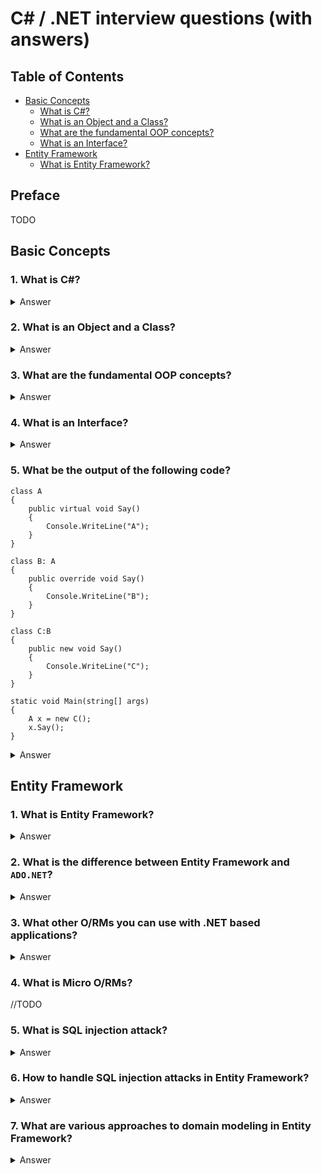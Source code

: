 # C# / .NET interview questions (with answers)

## Table of Contents

- [Basic Concepts](#basic-concepts)
    - [What is C#?](#1.-what-is-c#)
    - [What is an Object and a Class?](#2.-what-is-an-object-and-a-class)
    - [What are the fundamental OOP concepts?](#3.-what-are-the-fundamental-OOP-concepts)
     - [What is an Interface?](#4.-What-is-an-interface?)
- [Entity Framework](#entity-framework)
    - [What is Entity Framework?](#1-what-is-entity-framework)
## Preface
TODO

## Basic Concepts

### 1. What is C#?

<details>
<summary>Answer</summary>

C# is a computer programming language. C# was created by Microsoft in 2000 to provide a modern general-purpose programming language that can be used to develop all kind of software targeting various platforms including Windows, Web, and Mobile using just one programming language. Today, C# is one of the most popular programming languages in the world. Millions of software developers use C# to build all kind of software. 
</details>

### 2. What is an Object and a Class?

<details>
<summary>Answer</summary>

A **Class** is an encapsulation of properties and methods that are used to represent a real-time entity. It is a data structure that brings all the instances together in a single unit.

An **Object** in an instance of a Class. Technically, it is just a block of memory allocated that can be stored in the form of Variables, Array or a Collection.
</details>

### 3.  What are the fundamental OOP concepts?
<details>
<summary>Answer</summary>

- **Encapsulation** – The Internal representation of an object is hidden from the view outside object’s definition. Only the required information can be accessed whereas the rest of the data implementation is hidden.
- **Abstraction** – It is a process of identifying the critical behavior and data of an object and eliminating the irrelevant details.
- **Inheritance** – It is the ability to create new classes from another class. It is done by accessing, modifying and extending the behavior of objects in the parent class.
- **Polymorphism** – The name means, one name, many forms. It is achieved by having multiple methods with the same name but different implementations.
</details>

### 4. What is an Interface?
<details>
<summary>Answer</summary>

An **Interface** is a class with no implementation. The only thing that it contains is the declaration of methods, properties, and events.
</details>

### 5. What be the output of the following code?

```
class A
{
    public virtual void Say()
    {
        Console.WriteLine("A");
    }
}

class B: A
{
    public override void Say()
    {
        Console.WriteLine("B");
    }
}

class C:B
{
    public new void Say()
    {
        Console.WriteLine("C");
    }
}

static void Main(string[] args)
{
    A x = new C();
    x.Say();
}

```

<details>
<summary>Answer</summary>

The output would be "**B**"

**override**: virtual keyword must be defined to override the method. The method using override keyword that regardless of reference type(reference of base class or derived class) if it is instantiated with base class, the method of base class runs. Otherwise, the method of derived class runs.

**new**: if the keyword is used by a method, unlike override keyword, the reference type is important. If it is instantiated with derived class and the reference type is base class, the method of base class runs. If it is instantiated with derived class and the reference type is derived class, the method of derived class runs. Namely, it is contrast of override keyword. En passant, if you forget or omit to add new keyword to the method, the compiler behaves by default as new keyword is used.

</details>

## Entity Framework

### 1. What is Entity Framework?

<details>
<summary>Answer</summary>

**ADO.NET Entity Framework** is an ORM framework that empowers developers to work with various relational databases like SQL Server, Oracle, DB2, MYSQL etc. It allows developers to deal with data as objects or entities. Using the Entity Framework, developers issue queries using LINQ, then retrieve and manipulate data as strongly typed objects using C# or VB.NET Framework.

</details>

### 2. What is the difference between Entity Framework and `ADO.NET`?

<details>
<summary>Answer</summary>

| ADO.NET       | Entity Framework
| ------------- |:-------------:| -----:|
| ADO.NET is faster. | "Entity Framework will be around the ADO.NET, which means ADO.NET is faster than Entity Framework." |
| We need to write so much code to talk to database. | Easy to use. As an Entity Framework will talk to database without much code involved. |
| Performance is better than Entity Framework. | Performance is not good compared to ADO.NET. |

</details>

### 3. What other O/RMs you can use with .NET based applications?

<details>
<summary>Answer</summary>

- Entity Framework 6.x
- Entity Framework Core
- Dapper
- N Hibernate

</details>

### 4. What is Micro O/RMs?

//TODO

### 5. What is SQL injection attack?

<details>
<summary>Answer</summary>

A SQL injection attack is an attack mechanism used by hackers to steal sensitive information from the database of an organization. It is the application layer (means front-end) attack which takes benefit of inappropriate coding of our applications that allows a hacker to insert SQL commands into your code that is using SQL statement.

SQL Injection arises since the fields available for user input allow SQL statements to pass through and query the database directly. SQL Injection issue is a common issue with an ADO.NET Data Services query.

</details>

### 6. How to handle SQL injection attacks in Entity Framework?

<details>
<summary>Answer</summary>

Entity Framework is injection safe since it always generates parameterized SQL commands which help to protect our database against SQL Injection.

A SQL injection attack can be made in Entity SQL syntax by providing some malicious inputs that are used in a query and in parameter names. To avoid this one, you should never combine user inputs with Entity SQL command text.

</details>

### 7. What are various approaches to domain modeling in Entity Framework?

<details>
<summary>Answer</summary>

**Code first**

Code first is the domain modelling approach in Entity Framework. It enables you to describe a model by using C# or VB.NET classes and then create database from these classes. These classes are called POCO classes.

This approach enables us to work entirely in an object-oriented direction, and not worry about the structure of the database. This abstraction allow us to make a more logically and flexible application that focuses on the behaviour of the application rather than the database generated by it.

Advantages of Code First
1. It is very popular approach since it allow you to make a more logically and flexible application.
2. It provides full control over the code since there is no auto generated code which is hard to modify.
3. In this approach, your code defines only the database mappings and EF will handle creation of database with its relations.
4. Manual changes to database schema is not preferable because your code defines the database.
5. You can also use Code first to map your model to an existing database.

**Model First**

Model first is the domain modelling approach in Entity Framework. It enables you to create model’s Entities, relationships, and inheritance hierarchies on the design surface of empty model (.edmx file) by using entity designer and then create database from it. This approach is adopted by the architect and solution lead developers.

In Model First approach, while creating Entity Data Model, you must select the option “Empty Model” instead of "Generate from database" option. 

Advantage of Model First
1. It is good if you like to visualize the structure of the data in the application or you don't like writing code or SQL since it will generate for you.
2. In this approach you have no much control over your entities (auto generated code which is hard to modify) and database. In this way it is rarely used but for small easy projects this approach will be very productive.
3. To add extra features in POCO entities you must either T4 modify template or use partial classes.
4. Manual changes to database schema is not preferable because your model defines the database.

**Database First**

Database first is the domain modelling approach in Entity Framework. It enables you to create model from an existing database (like SQL Server, Oracle, DB2 etc.). This approach reduces the amount of code that we need to write since it automatically generates code. But it also limits us to work with the structure of the generated code.

Advantage of Database First
1. Very popular if you have Database designed by DBAs, developed separately or if you have existing Database.
2. EDM wizard creates entities, relationships, and inheritance hierarchies for you. After modification of mapping, you can also generate POCO class entities.
3. To add extra features in POCO entities you must either T4 modify template or use partial classes.
4. Manual changes to the database are possible because the database defines your domain model. You can always update model from database.

</details>